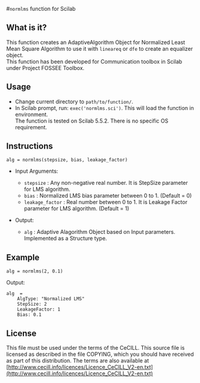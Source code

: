 #`normlms` function for Scilab

What is it?
-----------
This function creates an AdaptiveAlgorithm Object for Normalized Least Mean Square Algorithm to use it with `lineareq` or `dfe` to create an equalizer object.<br>
    This function has been developed for Communication toolbox in Scilab under Project FOSSEE Toolbox.<br>

Usage
-----
- Change current directory to `path/to/function/`.
- In Scilab prompt, run: `exec('normlms.sci')`. This will load the function in environment.<br>
The function is tested on Scilab 5.5.2. There is no specific OS requirement.

Instructions
------------
`alg = normlms(stepsize, bias, leakage_factor)`
  - Input Arguments:
    * `stepsize`        :   Any non-negative real number. It is StepSize parameter for LMS algorithm.
    * `bias`            :   Normalized LMS bias parameter between 0 to 1. (Default = 0)
    * `leakage_factor`  :   Real number between 0 to 1. It is Leakage Factor parameter for LMS algorithm. (Default = 1)

  - Output:
    * `alg`             :   Adaptive Alagorithm Object based on Input parameters. Implemented as a Structure type.
    
Example
-------
```
alg = normlms(2, 0.1)
```
Output:
```
alg  =
	AlgType: "Normalized LMS"
	StepSize: 2
	LeakageFactor: 1
	Bias: 0.1
```

License
-------
This file must be used under the terms of the CeCILL.
This source file is licensed as described in the file COPYING, which
you should have received as part of this distribution.  The terms
are also available at    
[http://www.cecill.info/licences/Licence_CeCILL_V2-en.txt](http://www.cecill.info/licences/Licence_CeCILL_V2-en.txt)
